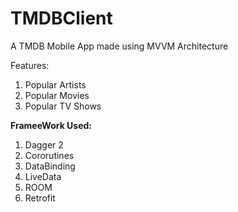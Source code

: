 # TMDBClient

A TMDB Mobile App made using MVVM Architecture

Features:
1) Popular Artists
2) Popular Movies
3) Popular TV Shows


<b>FrameeWork Used:</b>

  1) Dagger 2
  2) Cororutines
  3) DataBinding
  4) LiveData
  5) ROOM
  6) Retrofit




